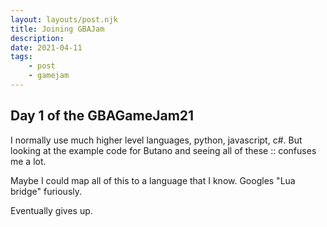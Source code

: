 ```yaml
---
layout: layouts/post.njk
title: Joining GBAJam
description: 
date: 2021-04-11
tags:
    - post
    - gamejam
---
```


> 
## Day 1 of the GBAGameJam21

I normally use much higher level languages, python, javascript, c#. But looking at the example code for Butano and seeing all of these :: confuses me a lot.

Maybe I could map all of this to a language that I know. Googles "Lua bridge" furiously.

Eventually gives up.